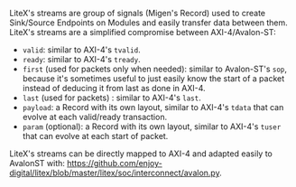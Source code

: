 LiteX's streams are group of signals (Migen's Record) used to create Sink/Source Endpoints on Modules and easily transfer data between them. LiteX's streams are a simplified compromise between AXI-4/Avalon-ST:
* `valid`: similar to AXI-4's `tvalid`.
* `ready`: similar to AXI-4's `tready`.
* `first` (used for packets only when needed): similar to Avalon-ST's `sop`, because it's sometimes useful to just easily know the start of a packet instead of deducing it from last as done in AXI-4.
* `last` (used for packets) : similar to AXI-4's `last`.
* `payload`: a Record with its own layout, similar to AXI-4's `tdata` that can evolve at each valid/ready transaction.
*  `param` (optional): a Record with its own layout, similar to AXI-4's `tuser` that can evolve at each start of packet.

LiteX's streams can be directly mapped to AXI-4 and adapted easily to AvalonST with: https://github.com/enjoy-digital/litex/blob/master/litex/soc/interconnect/avalon.py.
